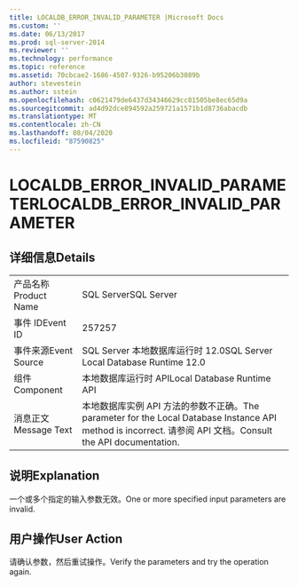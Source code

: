 ```yaml
---
title: LOCALDB_ERROR_INVALID_PARAMETER |Microsoft Docs
ms.custom: ''
ms.date: 06/13/2017
ms.prod: sql-server-2014
ms.reviewer: ''
ms.technology: performance
ms.topic: reference
ms.assetid: 70cbcae2-1686-4507-9326-b95206b3089b
author: stevestein
ms.author: sstein
ms.openlocfilehash: c0621479de6437d34346629cc81505be8ec65d9a
ms.sourcegitcommit: ad4d92dce894592a259721a1571b1d8736abacdb
ms.translationtype: MT
ms.contentlocale: zh-CN
ms.lasthandoff: 08/04/2020
ms.locfileid: "87590825"
---
```

# <a name="localdb_error_invalid_parameter"></a><span data-ttu-id="0f6b1-102">LOCALDB_ERROR_INVALID_PARAMETER</span><span class="sxs-lookup"><span data-stu-id="0f6b1-102">LOCALDB_ERROR_INVALID_PARAMETER</span></span>
    
## <a name="details"></a><span data-ttu-id="0f6b1-103">详细信息</span><span class="sxs-lookup"><span data-stu-id="0f6b1-103">Details</span></span>  
  
|||  
|-|-|  
|<span data-ttu-id="0f6b1-104">产品名称</span><span class="sxs-lookup"><span data-stu-id="0f6b1-104">Product Name</span></span>|<span data-ttu-id="0f6b1-105">SQL Server</span><span class="sxs-lookup"><span data-stu-id="0f6b1-105">SQL Server</span></span>|  
|<span data-ttu-id="0f6b1-106">事件 ID</span><span class="sxs-lookup"><span data-stu-id="0f6b1-106">Event ID</span></span>|<span data-ttu-id="0f6b1-107">257</span><span class="sxs-lookup"><span data-stu-id="0f6b1-107">257</span></span>|  
|<span data-ttu-id="0f6b1-108">事件来源</span><span class="sxs-lookup"><span data-stu-id="0f6b1-108">Event Source</span></span>|<span data-ttu-id="0f6b1-109">SQL Server 本地数据库运行时 12.0</span><span class="sxs-lookup"><span data-stu-id="0f6b1-109">SQL Server Local Database Runtime 12.0</span></span>|  
|<span data-ttu-id="0f6b1-110">组件</span><span class="sxs-lookup"><span data-stu-id="0f6b1-110">Component</span></span>|<span data-ttu-id="0f6b1-111">本地数据库运行时 API</span><span class="sxs-lookup"><span data-stu-id="0f6b1-111">Local Database Runtime API</span></span>|  
|<span data-ttu-id="0f6b1-112">消息正文</span><span class="sxs-lookup"><span data-stu-id="0f6b1-112">Message Text</span></span>|<span data-ttu-id="0f6b1-113">本地数据库实例 API 方法的参数不正确。</span><span class="sxs-lookup"><span data-stu-id="0f6b1-113">The parameter for the Local Database Instance API method is incorrect.</span></span> <span data-ttu-id="0f6b1-114">请参阅 API 文档。</span><span class="sxs-lookup"><span data-stu-id="0f6b1-114">Consult the API documentation.</span></span>|  
  
## <a name="explanation"></a><span data-ttu-id="0f6b1-115">说明</span><span class="sxs-lookup"><span data-stu-id="0f6b1-115">Explanation</span></span>  
 <span data-ttu-id="0f6b1-116">一个或多个指定的输入参数无效。</span><span class="sxs-lookup"><span data-stu-id="0f6b1-116">One or more specified input parameters are invalid.</span></span>  
  
## <a name="user-action"></a><span data-ttu-id="0f6b1-117">用户操作</span><span class="sxs-lookup"><span data-stu-id="0f6b1-117">User Action</span></span>  
 <span data-ttu-id="0f6b1-118">请确认参数，然后重试操作。</span><span class="sxs-lookup"><span data-stu-id="0f6b1-118">Verify the parameters and try the operation again.</span></span>  
  
  

